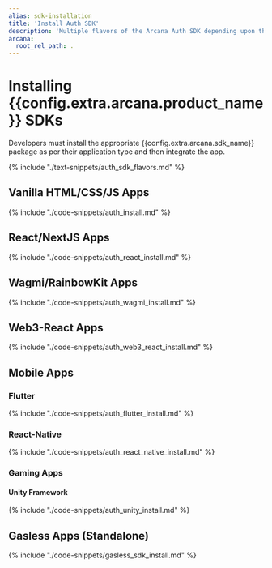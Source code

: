 ```yaml
---
alias: sdk-installation
title: 'Install Auth SDK'
description: 'Multiple flavors of the Arcana Auth SDK depending upon the app type. Use the correct SDK package for installation. Choose from the basic Auth package to the wrapper SDK for React Apps, Wagmi, RainbowKit apps and more.'
arcana:
  root_rel_path: .
---
```


# Installing {{config.extra.arcana.product_name}} SDKs

Developers must install the appropriate {{config.extra.arcana.sdk_name}} package as per their application type and then integrate the app.

{% include "./text-snippets/auth_sdk_flavors.md" %}

## Vanilla HTML/CSS/JS Apps

{% include "./code-snippets/auth_install.md" %}

## React/NextJS Apps

{% include "./code-snippets/auth_react_install.md" %}

## Wagmi/RainbowKit Apps

{% include "./code-snippets/auth_wagmi_install.md" %}

## Web3-React Apps

{% include "./code-snippets/auth_web3_react_install.md" %}

## Mobile Apps

### Flutter

{% include "./code-snippets/auth_flutter_install.md" %}

### React-Native

{% include "./code-snippets/auth_react_native_install.md" %}

### Gaming Apps

#### Unity Framework

{% include "./code-snippets/auth_unity_install.md" %}

## Gasless Apps (Standalone)

{% include "./code-snippets/gasless_sdk_install.md" %}
